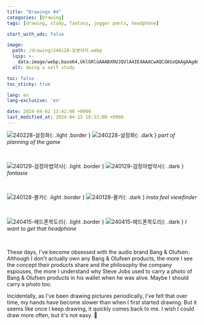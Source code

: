 ```yaml
---
title: "Drawings #4"
categories: [Drawing]
tags: [drawing, study, fantasy, jogger pants, headphone]

start_with_ads: false

image:
  path: /drawing/240128-로봇야자.webp
  lqip: >-
    data:image/webp;base64,UklGRloAAABXRUJQVlA4IE4AAACwAQCdASoQAAgAAgA0JQBOgB36ciQAAP73Zxg8nMfva2Os143DTtvMAxoT1TRUfxmUiXdGG2V8tdhdRzeD1G4Kyg7P6bSZH60qEDAgAAA=
  alt: doing a self study

toc: false
toc_sticky: true

lang: en
lang-exclusive: 'en'

date: 2024-04-02 13:42:00 +0900
last_modified_at: 2024-04-15 16:33:00 +0900
---
```


![240228-설정화](/drawing/240228-설정화.webp){: .light .border }
![240228-설정화](/drawing/240228-설정화.webp){: .dark }
_part of planning of the game_

<br>

![240129-검정마법약사](/drawing/240129-검정마법약사.webp){: .light .border }
![240129-검정마법약사](/drawing/240129-검정마법약사.webp){: .dark }
_fantasia_

<br>

![240128-몰카](/drawing/240128-카메라.webp){: .light .border }
![240128-몰카](/drawing/240128-카메라.webp){: .dark }
_insta feel viewfinder_

<br>

![240415-헤드폰목도리](/drawing/240415-헤드폰목도리.webp){: .light .border }
![240415-헤드폰목도리](/drawing/240415-헤드폰목도리.webp){: .dark }
_I want to get that headphone_

<br>

These days, I've become obsessed with the audio brand Bang & Olufsen. Although I don't actually own any Bang & Olufsen products, the more I see the concept their products share and the philosophy the company espouses, the more I understand why Steve Jobs used to carry a photo of Bang & Olufsen products in his wallet when he was alive. Maybe I should carry a photo too.

Incidentally, as I've been drawing pictures periodically, I've felt that over time, my hands have become slower than when I first started drawing. But it seems like once I keep drawing, it quickly comes back to me. I wish I could draw more often, but it's not easy. 🥲
